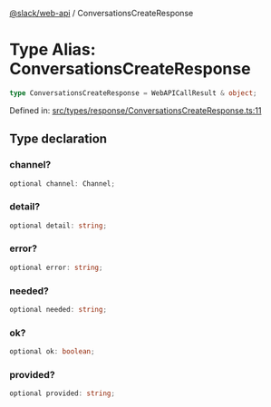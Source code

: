 [@slack/web-api](../index.md) / ConversationsCreateResponse

# Type Alias: ConversationsCreateResponse

```ts
type ConversationsCreateResponse = WebAPICallResult & object;
```

Defined in: [src/types/response/ConversationsCreateResponse.ts:11](https://github.com/slackapi/node-slack-sdk/blob/main/packages/web-api/src/types/response/ConversationsCreateResponse.ts#L11)

## Type declaration

### channel?

```ts
optional channel: Channel;
```

### detail?

```ts
optional detail: string;
```

### error?

```ts
optional error: string;
```

### needed?

```ts
optional needed: string;
```

### ok?

```ts
optional ok: boolean;
```

### provided?

```ts
optional provided: string;
```
